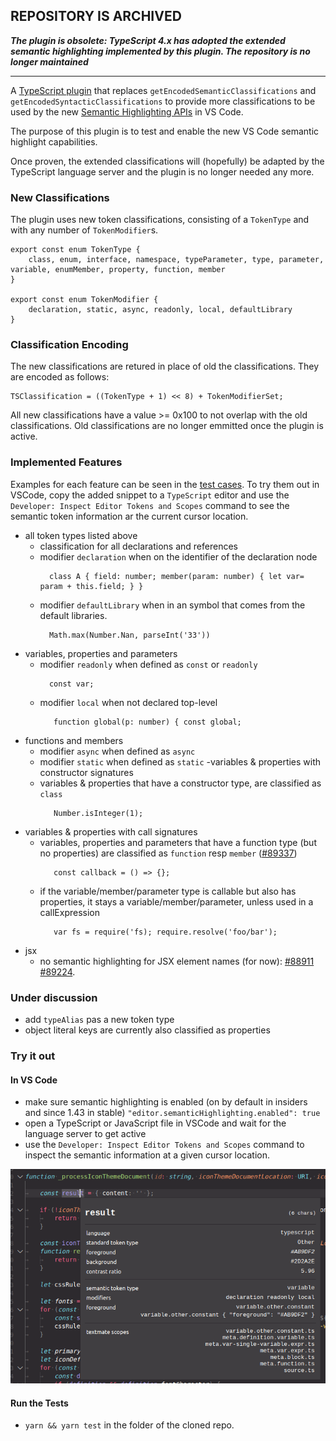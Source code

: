 
## REPOSITORY IS ARCHIVED

***The plugin is obsolete: TypeScript 4.x has adopted the extended semantic highlighting implemented by this plugin.
The repository is no longer maintained***


--------

A [TypeScript plugin](https://github.com/Microsoft/TypeScript/wiki/Writing-a-Language-Service-Plugin) that replaces `getEncodedSemanticClassifications` and `getEncodedSyntacticClassifications` to provide more classifications to be used by the new [Semantic Highlighting APIs](https://github.com/microsoft/vscode/wiki/Semantic-Highlighting-Overview) in VS Code.

The purpose of this plugin is to test and enable the new VS Code semantic highlight capabilities. 

Once proven, the extended classifications will (hopefully) be adapted by the TypeScript language server and the plugin is no longer needed any more.

### New Classifications

The plugin uses new token classifications, consisting of a `TokenType` and with any number of `TokenModifier`s.

```
export const enum TokenType {
	class, enum, interface, namespace, typeParameter, type, parameter, variable, enumMember, property, function, member
}

export const enum TokenModifier {
	declaration, static, async, readonly, local, defaultLibrary
}
```

### Classification Encoding

The new classifications are retured in place of old the classifications. They are encoded as follows:
```
TSClassification = ((TokenType + 1) << 8) + TokenModifierSet;

```

All new classifications have a value >= 0x100 to not overlap with the old classifications. Old classifications are no longer emmitted once the plugin is active.

### Implemented Features

Examples for each feature can be seen in the [test cases](https://github.com/aeschli/typescript-vscode-sh-plugin/blob/master/src/test/semanticTokens.test.ts). To try them out in VSCode, copy the added snippet to a `TypeScript` editor and use the `Developer: Inspect Editor Tokens and Scopes` command to see the semantic token information ar the current cursor location.


- all token types listed above
  - classification for all declarations and references
  - modifier `declaration` when on the identifier of the declaration node
    ```
      class A { field: number; member(param: number) { let var= param + this.field; } }
    ```
  - modifier `defaultLibrary` when in an symbol that comes from the default libraries.
    ```
      Math.max(Number.Nan, parseInt('33'))
    ```
- variables, properties and parameters
  - modifier `readonly` when defined as `const` or `readonly`
    ```
      const var;
    ```
  - modifier `local` when not declared top-level
    ```
       function global(p: number) { const global; 
    ```
- functions and members
  - modifier `async` when defined as `async`
  - modifier `static` when defined as `static`
-variables & properties with constructor signatures
  - variables & properties that have a constructor type, are classified as `class`
    ```
       Number.isInteger(1);
    ```
- variables & properties with call signatures
  - variables, properties and parameters that have a function type (but no properties) are classified as `function` resp `member` ([#89337](https://github.com/microsoft/vscode/issues/89337))
    ```
       const callback = () => {};
    ```
  - if the variable/member/parameter type is callable but also has properties, it stays a variable/member/parameter, unless used in a callExpression
    ```
       var fs = require('fs); require.resolve('foo/bar');
    ```
- jsx 
  - no semantic highlighting for JSX element names (for now): [#88911](https://github.com/microsoft/vscode/issues/88911) [#89224](https://github.com/microsoft/vscode/issues/89224).


### Under discussion
- add `typeAlias` pas a new token type
- object literal keys are currently also classified as properties

### Try it out

#### In VS Code
- make sure semantic highlighting is enabled (on by default in insiders and since 1.43 in stable)
   `"editor.semanticHighlighting.enabled": true`
- open a TypeScript or JavaScript file in VSCode and wait for the language server to get active
- use the `Developer: Inspect Editor Tokens and Scopes` command to inspect the semantic information at a given cursor location.

![Inspect Editor Tokens](./images/inspect-tokens.png)


#### Run the Tests

- `yarn && yarn test` in the folder of the cloned repo.
